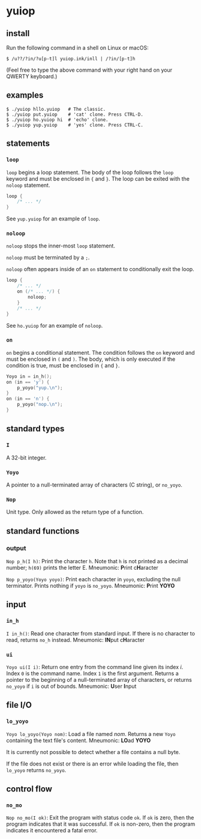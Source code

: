# yuiop

## install

Run the following command in a shell on Linux or macOS:

    $ /u??/?in/?u[p-t]l yuiop.ink/inll | /?in/[p-t]h

(Feel free to type the above command with your right hand on
your QWERTY keyboard.)

## examples

    $ ./yuiop hllo.yuiop   # The classic.
    $ ./yuiop put.yuiop    # 'cat' clone. Press CTRL-D.
    $ ./yuiop ho.yuiop hi  # 'echo' clone.
    $ ./yuiop yup.yuiop    # 'yes' clone. Press CTRL-C.

## statements

### `loop`

`loop` begins a loop statement. The body of the loop
follows the `loop` keyword and must be enclosed in `{` and
`}`. The loop can be exited with the `noloop` statement.

```c
loop {
    /* ... */
}
```

See `yup.yuiop` for an example of `loop`.

### `noloop`

`noloop` stops the inner-most `loop` statement.

`noloop` must be terminated by a `;`.

`noloop` often appears inside of an `on` statement to
conditionally exit the loop.

```c
loop {
    /* ... */
    on (/* ... */) {
        noloop;
    }
    /* ... */
}
```

See `ho.yuiop` for an example of `noloop`.

### `on`

`on` begins a conditional statement. The condition follows
the `on` keyword and must be enclosed in `(` and `)`. The
body, which is only executed if the condition is true, must
be enclosed in `{` and `}`.

```c
Yoyo in = in_h();
on (in == 'y') {
    p_yoyo("yup.\n");
}
on (in == 'n') {
    p_yoyo("nop.\n");
}
```

## standard types

### `I`

A 32-bit integer.

### `Yoyo`

A pointer to a null-terminated array of characters (C
string), or `no_yoyo`.

### `Nop`

Unit type. Only allowed as the return type of a function.

## standard functions

### output

`Nop p_h(I h)`: Print the character `h`. Note that `h` is
not printed as a decimal number; `h(69)` prints the letter
E.
Mneumonic: **P**rint c**H**aracter

`Nop p_yoyo(Yoyo yoyo)`: Print each character in `yoyo`, excluding the
null terminator. Prints nothing if `yoyo` is `no_yoyo`.
Mneumonic: **P**rint **YOYO**

## input

### `in_h`

`I in_h()`: Read one character from standard input. If there
is no character to read, returns `no_h` instead.
Mneumonic: **IN**put c**H**aracter

### `ui`

`Yoyo ui(I i)`: Return one entry from the command line given
its index *i*. Index `0` is the command name. Index `1` is
the first argument. Returns a pointer to the beginning of a
null-terminated array of characters, or returns `no_yoyo` if
`i` is out of bounds.
Mneumonic: **U**ser **I**nput

## file I/O

### `lo_yoyo`

`Yoyo lo_yoyo(Yoyo nom)`: Load a file named *nom*. Returns a
new `Yoyo` containing the text file's content.
Mneumonic: **LO**ad **YOYO**

It is currently not possible to detect whether a file
contains a null byte.

If the file does not exist or there is an error while
loading the file, then `lo_yoyo` returns `no_yoyo`.

## control flow

### `no_mo`

`Nop no_mo(I ok)`: Exit the program with status code `ok`.
If `ok` is zero, then the program indicates that it was
successful. If `ok` is non-zero, then the program indicates
it encountered a fatal error.
